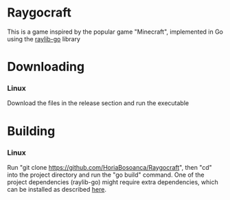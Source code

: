 # Raygocraft
This is a game inspired by the popular game "Minecraft",
implemented in Go using the [raylib-go](https://github.com/gen2brain/raylib-go) library
# Downloading
### Linux
Download the files in the release section and run the executable
# Building
### Linux
Run "git clone https://github.com/HoriaBosoanca/Raygocraft",
then "cd" into the project directory and run the "go build" command.
One of the project dependencies (raylib-go) might require extra dependencies, 
which can be installed as described [here](https://github.com/gen2brain/raylib-go?tab=readme-ov-file#requirements).